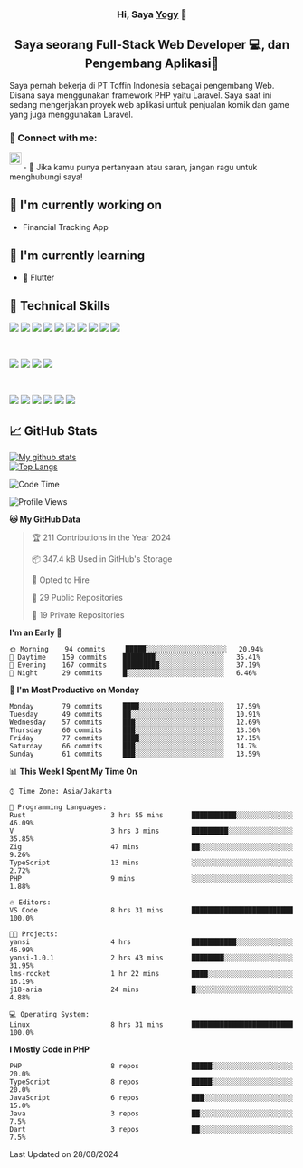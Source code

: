 <h3 align="center">
Hi, Saya <a href="#" target="_blank" rel="noreferrer">Yogy</a> 👋
</h3>

<h2 align="center">
Saya seorang Full-Stack Web Developer 💻, dan Pengembang Aplikasi📱
</h2>

Saya pernah bekerja di PT Toffin Indonesia sebagai pengembang Web. Disana saya menggunakan framework PHP yaitu Laravel. Saya saat ini sedang mengerjakan proyek web aplikasi untuk penjualan komik dan game yang juga menggunakan Laravel.

### 🤝 Connect with me:

<a href="https://www.linkedin.com/in/yogyphang/"><img align="left" src="https://raw.githubusercontent.com/yushi1007/yushi1007/main/images/linkedin.svg" alt="Nothing628 | LinkedIn" width="21px"/></a>
<!-- <a href="https://instagram.com/yushi.95"><img align="left" src="https://raw.githubusercontent.com/yushi1007/yushi1007/main/images/instagram.svg" alt="Nothing628 | Instagram" width="21px"/></a> -->
</br>
- 💬 Jika kamu punya pertanyaan atau saran, jangan ragu untuk menghubungi saya!

## 🔭 I'm currently working on

- Financial Tracking App

## 🌱 I'm currently learning

- 📱 Flutter

## 💼 Technical Skills

![](https://img.shields.io/badge/Code-Vue-informational?style=flat&logo=vue.js&color=4FC08D)
![](https://img.shields.io/badge/Code-React-informational?style=flat&logo=react&color=61DAFB)
![](https://img.shields.io/badge/Code-Redux-informational?style=flat&logo=Redux&color=764ABC)
![](https://img.shields.io/badge/Code-JavaScript-informational?style=flat&logo=JavaScript&color=F7DF1E)
![](https://img.shields.io/badge/Code-Typescript-informational?style=flat&logo=TypeScript&color=3178C6)
![](https://img.shields.io/badge/Code-HTML5-informational?style=flat&logo=HTML5&color=E34F26)
![](https://img.shields.io/badge/Code-PostgreSQL-informational?style=flat&logo=PostgreSQL&color=336791)
![](https://img.shields.io/badge/Code-SQLite-informational?style=flat&logo=SQLite&color=003B57)
![](https://img.shields.io/badge/Code-PHP-informational?style=flat&logo=php&color=777BB4)
![](https://img.shields.io/badge/Code-CSharp-informational?style=flat&logo=C%20Sharp&color=239120)

</br>

![](https://img.shields.io/badge/Style-Bootstrap-informational?style=flat&logo=Bootstrap&color=7952B3)
![](https://img.shields.io/badge/Style-CSS3-informational?style=flat&logo=CSS3&color=1572B6)
![](https://img.shields.io/badge/Style-styled--components-informational?style=flat&logo=styled-components&color=DB7093)
![](https://img.shields.io/badge/Style-Material--UI-informational?style=flat&logo=Material-UI&color=0081CB)


</br>

![](https://img.shields.io/badge/Tools-Figma-informational?style=flat&logo=Figma&color=F24E1E)
![](https://img.shields.io/badge/Tools-NPM-informational?style=flat&logo=NPM&color=CB3837)
![](https://img.shields.io/badge/Tools-Yarn-informational?style=flat&logo=Yarn&color=2C8EBB)
![](https://img.shields.io/badge/Tools-Postman-informational?style=flat&logo=Postman&color=FF6C37)
![](https://img.shields.io/badge/Tools-Git-informational?style=flat&logo=Git&color=F05032)
![](https://img.shields.io/badge/Tools-GitHub-informational?style=flat&logo=GitHub&color=181717)

## 📈 GitHub Stats 

[![My github stats](https://github-readme-stats.vercel.app/api?username=nothing628)](https://github.com/nothing628)
</br>
[![Top Langs](https://github-readme-stats.vercel.app/api/top-langs/?username=nothing628)](https://github.com/nothing628)
</br>

<!--START_SECTION:waka-->
![Code Time](http://img.shields.io/badge/Code%20Time-1%2C529%20hrs%205%20mins-blue)

![Profile Views](http://img.shields.io/badge/Profile%20Views-0-blue)

**🐱 My GitHub Data** 

> 🏆 211 Contributions in the Year 2024
 > 
> 📦 347.4 kB Used in GitHub's Storage 
 > 
> 💼 Opted to Hire
 > 
> 📜 29 Public Repositories 
 > 
> 🔑 19 Private Repositories  
 > 
**I'm an Early 🐤** 

```text
🌞 Morning    94 commits     █████░░░░░░░░░░░░░░░░░░░░   20.94% 
🌆 Daytime    159 commits    ████████░░░░░░░░░░░░░░░░░   35.41% 
🌃 Evening    167 commits    █████████░░░░░░░░░░░░░░░░   37.19% 
🌙 Night      29 commits     █░░░░░░░░░░░░░░░░░░░░░░░░   6.46%

```
📅 **I'm Most Productive on Monday** 

```text
Monday       79 commits     ████░░░░░░░░░░░░░░░░░░░░░   17.59% 
Tuesday      49 commits     ██░░░░░░░░░░░░░░░░░░░░░░░   10.91% 
Wednesday    57 commits     ███░░░░░░░░░░░░░░░░░░░░░░   12.69% 
Thursday     60 commits     ███░░░░░░░░░░░░░░░░░░░░░░   13.36% 
Friday       77 commits     ████░░░░░░░░░░░░░░░░░░░░░   17.15% 
Saturday     66 commits     ███░░░░░░░░░░░░░░░░░░░░░░   14.7% 
Sunday       61 commits     ███░░░░░░░░░░░░░░░░░░░░░░   13.59%

```


📊 **This Week I Spent My Time On** 

```text
⌚︎ Time Zone: Asia/Jakarta

💬 Programming Languages: 
Rust                     3 hrs 55 mins       ███████████░░░░░░░░░░░░░░   46.09% 
V                        3 hrs 3 mins        █████████░░░░░░░░░░░░░░░░   35.85% 
Zig                      47 mins             ██░░░░░░░░░░░░░░░░░░░░░░░   9.26% 
TypeScript               13 mins             ░░░░░░░░░░░░░░░░░░░░░░░░░   2.72% 
PHP                      9 mins              ░░░░░░░░░░░░░░░░░░░░░░░░░   1.88%

🔥 Editors: 
VS Code                  8 hrs 31 mins       █████████████████████████   100.0%

🐱‍💻 Projects: 
yansi                    4 hrs               ███████████░░░░░░░░░░░░░░   46.99% 
yansi-1.0.1              2 hrs 43 mins       ████████░░░░░░░░░░░░░░░░░   31.95% 
lms-rocket               1 hr 22 mins        ████░░░░░░░░░░░░░░░░░░░░░   16.19% 
j18-aria                 24 mins             █░░░░░░░░░░░░░░░░░░░░░░░░   4.88%

💻 Operating System: 
Linux                    8 hrs 31 mins       █████████████████████████   100.0%

```

**I Mostly Code in PHP** 

```text
PHP                      8 repos             █████░░░░░░░░░░░░░░░░░░░░   20.0% 
TypeScript               8 repos             █████░░░░░░░░░░░░░░░░░░░░   20.0% 
JavaScript               6 repos             ███░░░░░░░░░░░░░░░░░░░░░░   15.0% 
Java                     3 repos             ██░░░░░░░░░░░░░░░░░░░░░░░   7.5% 
Dart                     3 repos             ██░░░░░░░░░░░░░░░░░░░░░░░   7.5%

```



 Last Updated on 28/08/2024
<!--END_SECTION:waka-->

<!--
Saya 
I love the entire process of developing creative websites. I love the challenge of finding caches and spending time to meet new people. Learning how people hide things and where people are likely to look.

**nothing628/nothing628** is a ✨ _special_ ✨ repository because its `README.md` (this file) appears on your GitHub profile.

Here are some ideas to get you started:

- 🔭 I’m currently working on ...
- 🌱 I’m currently learning ...
- 👯 I’m looking to collaborate on ...
- 🤔 I’m looking for help with ...
- 💬 Ask me about ...
- 📫 How to reach me: ...
- 😄 Pronouns: ...
- ⚡ Fun fact: ...
-->
